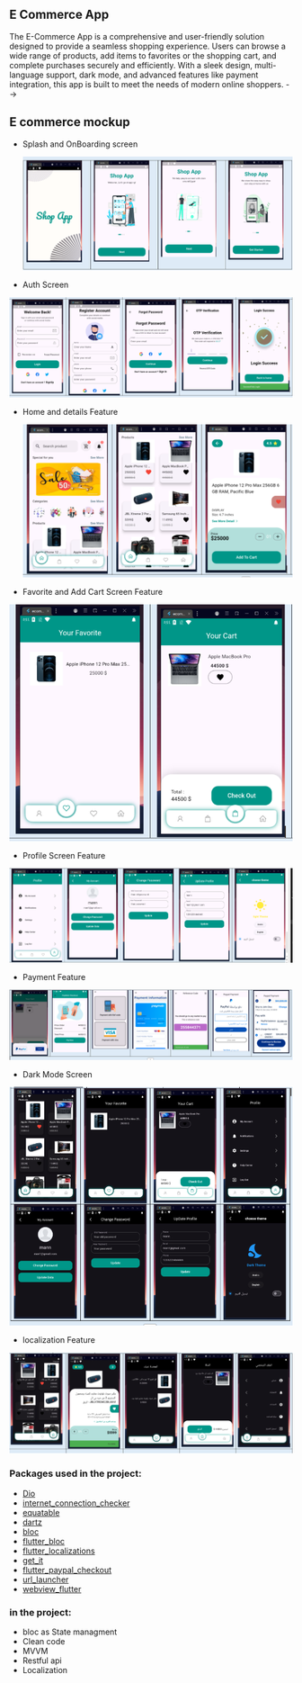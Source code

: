 <!-- <!-- <!-- # E Commerce App -->
## E Commerce App

The E-Commerce App is a comprehensive and user-friendly solution designed to provide a seamless shopping experience. Users can browse a wide range of products, add items to favorites or the shopping cart, and complete purchases securely and efficiently. With a sleek design, multi-language support, dark mode, and advanced features like payment integration, this app is built to meet the needs of modern online shoppers. -->

## E commerce  mockup

- Splash and OnBoarding screen

  ![alt text](Capture.PNG)
  
 - Auth Screen 
  
  ![alt text](<Auth Screen.PNG>)
 - Home and details Feature    

    ![alt text](<Home and details.PNG>)
 
- Favorite and Add Cart Screen Feature 

![Favorite](<favorite and add to cart.PNG>)
  
- Profile Screen Feature  

![Profile Feature](profile.PNG)

- Payment Feature 

![alt text](payment.PNG)

- Dark Mode Screen 

![alt text](<Dark Mode.PNG>)

- localization Feature 

![alt text](localization.PNG)
  
### Packages used in the project:

- [Dio](https://pub.dev/packages/dio)
- [internet_connection_checker](https://pub.dev/packages/internet_connection_checker)
- [equatable](https://pub.dev/packages/equatable)
- [dartz](https://pub.dev/packages/dartz)
- [bloc](https://pub.dev/packages/bloc)
- [flutter_bloc](https://pub.dev/packages/flutter_bloc)
- [flutter_localizations](https://pub.dev/packages/flutter_localization)
- [get_it](https://pub.dev/packages/get_it)
- [flutter_paypal_checkout](https://pub.dev/packages/flutter_paypal_checkout)
- [url_launcher](https://pub.dev/packages/url_launcher)
- [webview_flutter](https://pub.dev/packages/webview_flutter)


### in the project:

- bloc as State managment
- Clean code
- MVVM
- Restful api
- Localization

